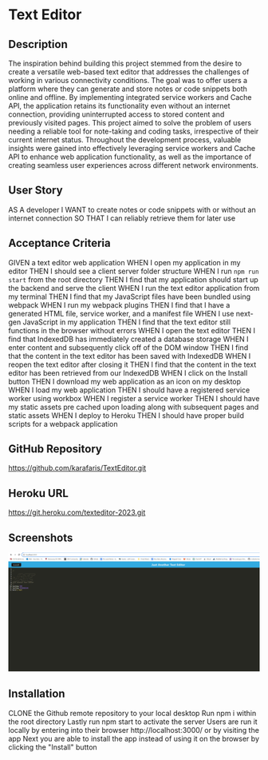 # Text Editor

## Description
 The inspiration behind building this project stemmed from the desire to create a versatile web-based text editor that addresses the challenges of working in various connectivity conditions. The goal was to offer users a platform where they can generate and store notes or code snippets both online and offline. By implementing integrated service workers and Cache API, the application retains its functionality even without an internet connection, providing uninterrupted access to stored content and previously visited pages. This project aimed to solve the problem of users needing a reliable tool for note-taking and coding tasks, irrespective of their current internet status. Throughout the development process, valuable insights were gained into effectively leveraging service workers and Cache API to enhance web application functionality, as well as the importance of creating seamless user experiences across different network environments.

## User Story
AS A developer
I WANT to create notes or code snippets with or without an internet connection
SO THAT I can reliably retrieve them for later use


## Acceptance Criteria
GIVEN a text editor web application
WHEN I open my application in my editor
THEN I should see a client server folder structure
WHEN I run `npm run start` from the root directory
THEN I find that my application should start up the backend and serve the client
WHEN I run the text editor application from my terminal
THEN I find that my JavaScript files have been bundled using webpack
WHEN I run my webpack plugins
THEN I find that I have a generated HTML file, service worker, and a manifest file
WHEN I use next-gen JavaScript in my application
THEN I find that the text editor still functions in the browser without errors
WHEN I open the text editor
THEN I find that IndexedDB has immediately created a database storage
WHEN I enter content and subsequently click off of the DOM window
THEN I find that the content in the text editor has been saved with IndexedDB
WHEN I reopen the text editor after closing it
THEN I find that the content in the text editor has been retrieved from our IndexedDB
WHEN I click on the Install button
THEN I download my web application as an icon on my desktop
WHEN I load my web application
THEN I should have a registered service worker using workbox
WHEN I register a service worker
THEN I should have my static assets pre cached upon loading along with subsequent pages and static assets
WHEN I deploy to Heroku
THEN I should have proper build scripts for a webpack application

## GitHub Repository 
https://github.com/karafaris/TextEditor.git

## Heroku URL
https://git.heroku.com/texteditor-2023.git

## Screenshots
![text-editor-dashboard-screenshot](client/src/images/texteditor-screenshot.jpg)

## Installation
CLONE the Github remote repository to your local desktop
Run npm i within the root directory
Lastly run npm start to activate the server
Users are run it locally by entering into their browser http://localhost:3000/ or by visiting the app
Next you are able to install the app instead of using it on the browser by clicking the "Install" button








